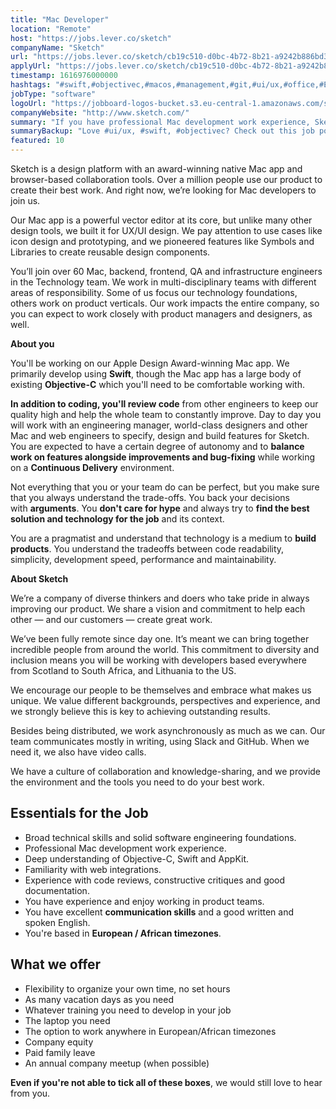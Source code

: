 ```yaml
---
title: "Mac Developer"
location: "Remote"
host: "https://jobs.lever.co/sketch"
companyName: "Sketch"
url: "https://jobs.lever.co/sketch/cb19c510-d0bc-4b72-8b21-a9242b886bd3"
applyUrl: "https://jobs.lever.co/sketch/cb19c510-d0bc-4b72-8b21-a9242b886bd3/apply"
timestamp: 1616976000000
hashtags: "#swift,#objectivec,#macos,#management,#git,#ui/ux,#office,#English"
jobType: "software"
logoUrl: "https://jobboard-logos-bucket.s3.eu-central-1.amazonaws.com/sketch"
companyWebsite: "http://www.sketch.com/"
summary: "If you have professional Mac development work experience, Sketch is looking for someone with your knowledge."
summaryBackup: "Love #ui/ux, #swift, #objectivec? Check out this job post!"
featured: 10
---
```


Sketch is a design platform with an award-winning native Mac app and browser-based collaboration tools. Over a million people use our product to create their best work. And right now, we’re looking for Mac developers to join us.

Our Mac app is a powerful vector editor at its core, but unlike many other design tools, we built it for UX/UI design. We pay attention to use cases like icon design and prototyping, and we pioneered features like Symbols and Libraries to create reusable design components.

You’ll join over 60 Mac, backend, frontend, QA and infrastructure engineers in the Technology team. We work in multi-disciplinary teams with different areas of responsibility. Some of us focus our technology foundations, others work on product verticals. Our work impacts the entire company, so you can expect to work closely with product managers and designers, as well.

**About you**

You'll be working on our Apple Design Award-winning Mac app. We primarily develop using **Swift**, though the Mac app has a large body of existing **Objective-C** which you'll need to be comfortable working with.

**In addition to coding, you'll review code** from other engineers to keep our quality high and help the whole team to constantly improve. Day to day you will work with an engineering manager, world-class designers and other Mac and web engineers to specify, design and build features for Sketch. You are expected to have a certain degree of autonomy and to **balance work on features alongside improvements and bug-fixing** while working on a **Continuous Delivery** environment.

Not everything that you or your team do can be perfect, but you make sure that you always understand the trade-offs. You back your decisions with **arguments**. You **don't care for hype** and always try to **find the best solution and technology for the job** and its context.

You are a pragmatist and understand that technology is a medium to **build products**. You understand the tradeoffs between code readability, simplicity, development speed, performance and maintainability.

**About Sketch**

We’re a company of diverse thinkers and doers who take pride in always improving our product. We share a vision and commitment to help each other — and our customers — create great work.

We’ve been fully remote since day one. It’s meant we can bring together incredible people from around the world. This commitment to diversity and inclusion means you will be working with developers based everywhere from Scotland to South Africa, and Lithuania to the US.

We encourage our people to be themselves and embrace what makes us unique. We value different backgrounds, perspectives and experience, and we strongly believe this is key to achieving outstanding results.

Besides being distributed, we work asynchronously as much as we can. Our team communicates mostly in writing, using Slack and GitHub. When we need it, we also have video calls.

We have a culture of collaboration and knowledge-sharing, and we provide the environment and the tools you need to do your best work.

## Essentials for the Job

*   Broad technical skills and solid software engineering foundations.
*   Professional Mac development work experience.
*   Deep understanding of Objective-C, Swift and AppKit.
*   Familiarity with web integrations.
*   Experience with code reviews, constructive critiques and good documentation.
*   You have experience and enjoy working in product teams.
*   You have excellent **communication skills** and a good written and spoken English.
*   You're based in **European / African timezones**.

## What we offer

*   Flexibility to organize your own time, no set hours
*   As many vacation days as you need
*   Whatever training you need to develop in your job
*   The laptop you need
*   The option to work anywhere in European/African timezones
*   Company equity
*   Paid family leave
*   An annual company meetup (when possible)

**Even if you're not able to tick all of these boxes**, we would still love to hear from you.
